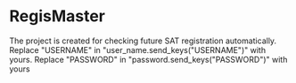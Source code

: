 # RegisMaster
The project is created for checking future SAT registration automatically.
Replace "USERNAME" in "user_name.send_keys("USERNAME")" with yours.
Replace "PASSWORD" in "password.send_keys("PASSWORD")" with yours
